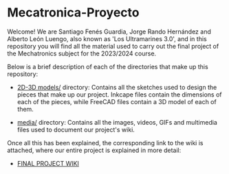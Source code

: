 # Mecatronica-Proyecto

Welcome! We are Santiago Fenés Guardia, Jorge Rando Hernández and Alberto León Luengo, also known as 'Los Ultramarines 3.0', and in this repository you will find all the material used to carry out the final project of the Mechatronics subject for the 2023/2024 course.

Below is a brief description of each of the directories that make up this repository:

- [2D-3D models/](https://github.com/aleon2020/Mecatronica-Proyecto/tree/main/2D-3D%20models) directory: Contains all the sketches used to design the pieces that make up our project. Inkcape files contain the dimensions of each of the pieces, while FreeCAD files contain a 3D model of each of them.

- [media/](https://github.com/aleon2020/Mecatronica-Proyecto/tree/main/media) directory: Contains all the images, videos, GIFs and multimedia files used to document our project's wiki.

Once all this has been explained, the corresponding link to the wiki is attached, where our entire project is explained in more detail:

* [FINAL PROJECT WIKI](https://github.com/aleon2020/Mecatronica-Proyecto/wiki)
